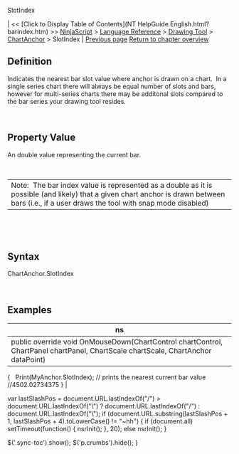 ﻿










 


SlotIndex







| &lt;&lt; [Click to Display Table of Contents](NT HelpGuide English.html?barindex.htm) &gt;&gt;
 [NinjaScript](ninjascript.htm) &gt; [Language Reference](language_reference_wip.htm) &gt; [Drawing Tool](drawing_tools.htm) &gt; [ChartAnchor](chartanchor.htm) &gt;
SlotIndex | [Previous page](price.htm)
[Return to chapter overview](chartanchor.htm)










Definition
----------


Indicates the nearest bar slot value where anchor is drawn on a chart.  In a single series chart there will always be equal number of slots and bars, however for multi-series charts there may be additonal slots compared to the bar series your drawing tool resides.


 


Property Value
--------------


An double value representing the current bar.  


 




|  |
| --- |
| Note:  The bar index value is represented as a double as it is possible (and likely) that a given chart anchor is drawn between bars (i.e., if a user draws the tool with snap mode disabled) |



 


 


Syntax
------


ChartAnchor.SlotIndex


 


Examples
--------




| ns |
| --- |
| public override void OnMouseDown(ChartControl chartControl, ChartPanel chartPanel, ChartScale chartScale, ChartAnchor dataPoint)
{
   Print(MyAnchor.SlotIndex); // prints the nearest current bar value
   //4502.02734375
} |






 
 var lastSlashPos = document.URL.lastIndexOf("/") &gt; document.URL.lastIndexOf("\\") ? document.URL.lastIndexOf("/") : document.URL.lastIndexOf("\\");
 if (document.URL.substring(lastSlashPos + 1, lastSlashPos + 4).toLowerCase() != "~hh") {
 if (document.all) setTimeout(function() {
 nsrInit();
 }, 20);
 else nsrInit();
 }
 
 
 $('.sync-toc').show();
 $('p.crumbs').hide();
 }
 
 
 



